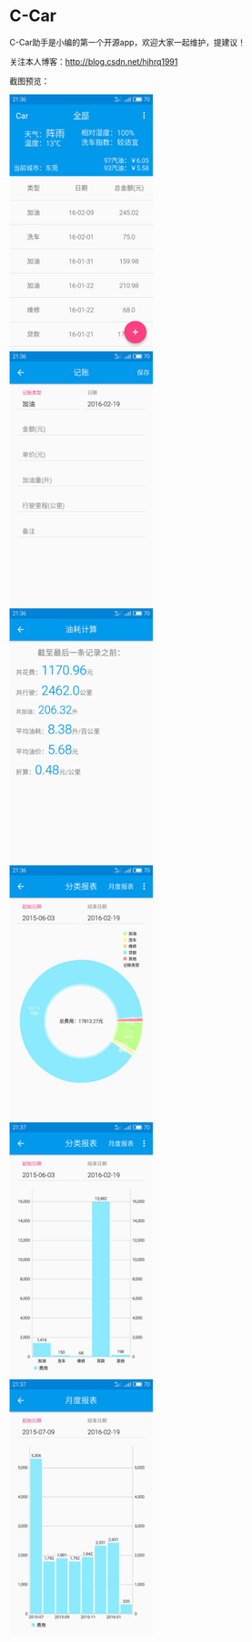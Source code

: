 # C-Car
C-Car助手是小编的第一个开源app，欢迎大家一起维护，提建议！

关注本人博客：http://blog.csdn.net/hjhrq1991

截图预览：

<img src="/screenshot/1.png" width="50%">
<img src="/screenshot/2.png" width="50%">
<img src="/screenshot/3.png" width="50%">
<img src="/screenshot/4.png" width="50%">
<img src="/screenshot/5.png" width="50%">
<img src="/screenshot/6.png" width="50%">